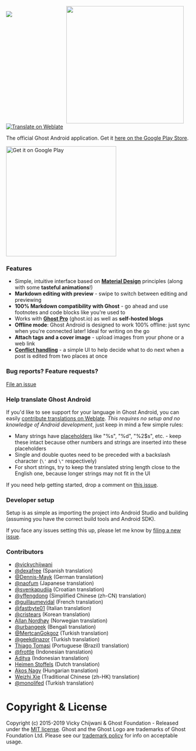 <img src="https://i.imgur.com/ZN3qK49.gif" width="320" align="right" hspace="20">

[![](https://img.shields.io/circleci/project/TryGhost/Ghost-Android.svg)](https://circleci.com/gh/TryGhost/Ghost-Android)
[![Translate on Weblate](https://hosted.weblate.org/widgets/ghost/-/svg-badge.svg)](https://hosted.weblate.org/engage/ghost/en/?utm_source=widget)

The official Ghost Android application. Get it [here on the Google Play Store][playstore].

<a href='https://play.google.com/store/apps/details?id=org.ghost.android&utm_source=github&utm_campaign=readme&pcampaignid=MKT-Other-global-all-co-prtnr-py-PartBadge-Mar2515-1'><img alt='Get it on Google Play' src='https://play.google.com/intl/en_us/badges/images/generic/en_badge_web_generic.png' width='300px'/></a>

### Features

- Simple, intuitive interface based on **[Material Design](https://material.google.com/)** principles (along with some **tasteful animations**!)
- **Markdown editing with preview** - swipe to switch between editing and previewing
- **100% Markdown compatibility with Ghost** - go ahead and use footnotes and code blocks like you're used to
- Works with **[Ghost Pro](https://ghost.org/pricing/)** (ghost.io) as well as **self-hosted blogs**
- **Offline mode**: Ghost Android is designed to work 100% offline: just sync when you're connected later! Ideal for writing on the go
- **Attach tags and a cover image** - upload images from your phone or a web link
- **[Conflict handling][conflict-ui]** - a simple UI to help decide what to do next when a post is edited from two places at once

### Bug reports? Feature requests?

[File an issue](/CONTRIBUTING.md)

### Help translate Ghost Android

If you'd like to see support for your language in Ghost Android, you can easily [contribute translations on Weblate][weblate]. _This requires no setup and no knowledge of Android development_, just keep in mind a few simple rules:

- Many strings have [placeholders](http://envyandroid.com/android-string-xml-resource-formatting/) like "%s", "%d", "%2$s", etc. - keep these intact because other numbers and strings are inserted into these placeholders
- Single and double quotes need to be preceded with a backslash character (`\'` and `\"` respectively)
- For short strings, try to keep the translated string length close to the English one, because longer strings may not fit in the UI

If you need help getting started, drop a comment on [this issue](https://github.com/TryGhost/Ghost-Android/issues/14).

### Developer setup

Setup is as simple as importing the project into Android Studio and building (assuming you have the correct build tools and Android SDK).

If you face any issues setting this up, please let me know by [filing a new issue](/issues/new).

### Contributors

- [@vickychijwani](https://github.com/vickychijwani)
- [@dexafree](https://github.com/dexafree) (Spanish translation)
- [@Dennis-Mayk](https://github.com/Dennis-Mayk) (German translation)
- [@naofum](https://github.com/naofum) (Japanese translation)
- [@svenkapudija](https://github.com/svenkapudija) (Croatian translation)
- [@yffengdong](https://hosted.weblate.org/user/yffengdong/) (Simplified Chinese (zh-CN) translation)
- [@guillaumevidal](https://github.com/guillaumevidal) (French translation)
- [@fastbyte01](https://hosted.weblate.org/user/fastbyte01/) (Italian translation)
- [@cristears](https://hosted.weblate.org/user/cristears/) (Korean translation)
- [Allan Nordhøy](https://hosted.weblate.org/user/kingu/) (Norwegian translation)
- [@urbangeek](https://github.com/urbangeek) (Bengali translation)
- [@MertcanGokgoz](https://github.com/mertcangokgoz) (Turkish translation)
- [@geekdinazor](https://github.com/geekdinazor) (Turkish translation)
- [Thiago Tomasi](https://hosted.weblate.org/user/thiagotomasi/) (Portuguese (Brazil) translation)
- [@frottle](https://hosted.weblate.org/user/frottle/) (Indonesian translation)
- [Aditya](https://hosted.weblate.org/user/siadit/) (Indonesian translation)
- [Heimen Stoffels](https://hosted.weblate.org/user/vistaus/) (Dutch translation)
- [Akos Nagy](https://hosted.weblate.org/user/conwid/) (Hungarian translation)
- [Weizhi Xie](https://github.com/xieweizhi) (Traditional Chinese (zh-HK) translation)
- [@monolifed](https://hosted.weblate.org/user/monolifed/) (Turkish translation)

[playstore]: https://play.google.com/store/apps/details?id=org.ghost.android
[weblate]: https://hosted.weblate.org/engage/ghost/en/
[conflict-ui]: https://github.com/vickychijwani/quill/issues/144#issuecomment-264991612

# Copyright & License

Copyright (c) 2015-2019 Vicky Chijwani & Ghost Foundation - Released under the [MIT license](LICENSE). Ghost and the Ghost Logo are trademarks of Ghost Foundation Ltd. Please see our [trademark policy](https://ghost.org/trademark/) for info on acceptable usage.
